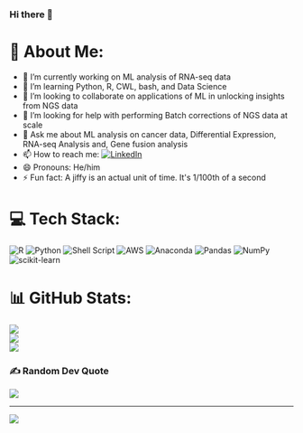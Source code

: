 ### Hi there 👋

# 💫 About Me:
- 🔭 I’m currently working on ML analysis of RNA-seq data
- 🌱 I’m learning Python, R, CWL, bash, and Data Science
- 👯 I’m looking to collaborate on applications of ML in unlocking insights from NGS data
- 🤔 I’m looking for help with performing Batch corrections of NGS data at scale
- 💬 Ask me about ML analysis on cancer data, Differential Expression,<br>RNA-seq Analysis and, Gene fusion analysis<br>
- 📫 How to reach me: [![LinkedIn](https://img.shields.io/badge/LinkedIn-%230077B5.svg?logo=linkedin&logoColor=white)](https://linkedin.com/in/satya-prakash-khuntia-85b971109)
- 😄 Pronouns: He/him
- ⚡ Fun fact: A jiffy is an actual unit of time. It's 1/100th of a second
 
# 💻 Tech Stack:
![R](https://img.shields.io/badge/r-%23276DC3.svg?style=flat&logo=r&logoColor=white) ![Python](https://img.shields.io/badge/python-3670A0?style=flat&logo=python&logoColor=ffdd54) ![Shell Script](https://img.shields.io/badge/shell_script-%23121011.svg?style=flat&logo=gnu-bash&logoColor=white) ![AWS](https://img.shields.io/badge/AWS-%23FF9900.svg?style=flat&logo=amazon-aws&logoColor=white) ![Anaconda](https://img.shields.io/badge/Anaconda-%2344A833.svg?style=flat&logo=anaconda&logoColor=white) ![Pandas](https://img.shields.io/badge/pandas-%23150458.svg?style=flat&logo=pandas&logoColor=white) ![NumPy](https://img.shields.io/badge/numpy-%23013243.svg?style=flat&logo=numpy&logoColor=white) ![scikit-learn](https://img.shields.io/badge/scikit--learn-%23F7931E.svg?style=flat&logo=scikit-learn&logoColor=white)
# 📊 GitHub Stats:
![](https://github-readme-stats.vercel.app/api?username=spKrispy&theme=dark&hide_border=false&include_all_commits=false&count_private=false)<br/>
![](https://github-readme-streak-stats.herokuapp.com/?user=spKrispy&theme=dark&hide_border=false)<br/>
![](https://github-readme-stats.vercel.app/api/top-langs/?username=spKrispy&theme=dark&hide_border=false&include_all_commits=false&count_private=false&layout=compact)

### ✍️ Random Dev Quote
![](https://quotes-github-readme.vercel.app/api?type=horizontal&theme=radical)

---
[![](https://visitcount.itsvg.in/api?id=spKrispy&icon=0&color=0)](https://visitcount.itsvg.in)

